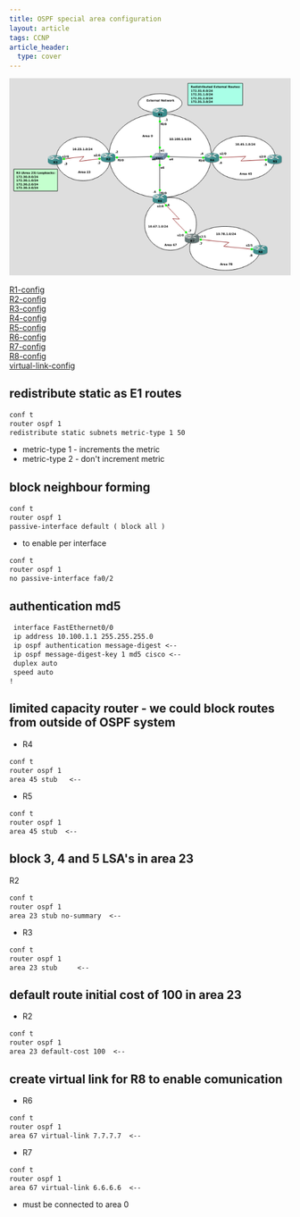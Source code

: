 ```yaml
---
title: OSPF special area configuration
layout: article
tags: CCNP
article_header:
  type: cover
---
```


![GNS3-config](/assets/images/Cisco/ospf-sa-config.png)

[R1-config](/assets/images/Cisco/ospf-sa-R1.txt)  
[R2-config](/assets/images/Cisco/ospf-sa-R2.txt)  
[R3-config](/assets/images/Cisco/ospf-sa-R3.txt)  
[R4-config](/assets/images/Cisco/ospf-sa-R4.txt)  
[R5-config](/assets/images/Cisco/ospf-sa-R5.txt)  
[R6-config](/assets/images/Cisco/ospf-sa-R6.txt)  
[R7-config](/assets/images/Cisco/ospf-sa-R7.txt)  
[R8-config](/assets/images/Cisco/ospf-sa-R8.txt)  
[virtual-link-config](/assets/images/Cisco/ospf-sa-R1.txt)  

## redistribute static as E1 routes

```
conf t
router ospf 1
redistribute static subnets metric-type 1 50
```

- metric-type 1 - increments the metric
- metric-type 2 - don't increment metric

## block neighbour forming 

```
conf t
router ospf 1
passive-interface default ( block all )
```

- to enable per interface

```
conf t
router ospf 1
no passive-interface fa0/2
```

## authentication md5

```
 interface FastEthernet0/0
 ip address 10.100.1.1 255.255.255.0
 ip ospf authentication message-digest <--
 ip ospf message-digest-key 1 md5 cisco <--
 duplex auto
 speed auto
!
```

## limited capacity router - we could block routes from outside of OSPF system

- R4  

```
conf t
router ospf 1
area 45 stub   <--
```

- R5

```
conf t
router ospf 1
area 45 stub  <--
```

## block 3, 4 and 5 LSA's in area 23

R2

```
conf t 
router ospf 1
area 23 stub no-summary  <--
```

- R3

```
conf t 
router ospf 1
area 23 stub     <--
```

## default route initial cost of 100 in area 23

- R2

```
conf t 
router ospf 1
area 23 default-cost 100  <--
```

## create virtual link for R8 to enable comunication

- R6

```
conf t
router ospf 1
area 67 virtual-link 7.7.7.7  <--
```

- R7

```
conf t
router ospf 1
area 67 virtual-link 6.6.6.6  <--
```

- must be connected to area 0